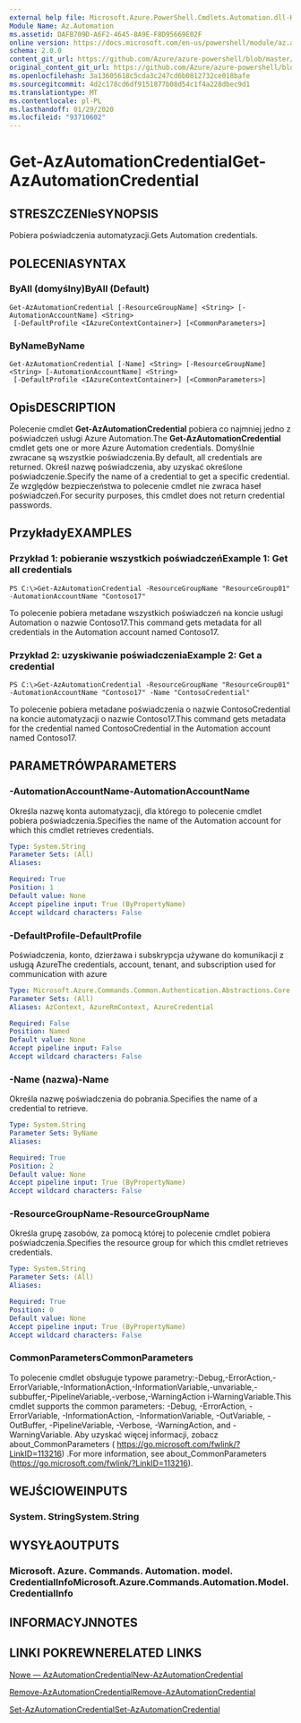 ```yaml
---
external help file: Microsoft.Azure.PowerShell.Cmdlets.Automation.dll-Help.xml
Module Name: Az.Automation
ms.assetid: DAFB709D-A6F2-4645-8A9E-F8D95669E02F
online version: https://docs.microsoft.com/en-us/powershell/module/az.automation/get-azautomationcredential
schema: 2.0.0
content_git_url: https://github.com/Azure/azure-powershell/blob/master/src/Automation/Automation/help/Get-AzAutomationCredential.md
original_content_git_url: https://github.com/Azure/azure-powershell/blob/master/src/Automation/Automation/help/Get-AzAutomationCredential.md
ms.openlocfilehash: 3a13605618c5cda3c247cd6b0812732ce018bafe
ms.sourcegitcommit: 4d2c178cd6df9151877b08d54c1f4a228dbec9d1
ms.translationtype: MT
ms.contentlocale: pl-PL
ms.lasthandoff: 01/29/2020
ms.locfileid: "93710602"
---
```

# <span data-ttu-id="e64f3-101">Get-AzAutomationCredential</span><span class="sxs-lookup"><span data-stu-id="e64f3-101">Get-AzAutomationCredential</span></span>

## <span data-ttu-id="e64f3-102">STRESZCZENIe</span><span class="sxs-lookup"><span data-stu-id="e64f3-102">SYNOPSIS</span></span>
<span data-ttu-id="e64f3-103">Pobiera poświadczenia automatyzacji.</span><span class="sxs-lookup"><span data-stu-id="e64f3-103">Gets Automation credentials.</span></span>

## <span data-ttu-id="e64f3-104">POLECENIA</span><span class="sxs-lookup"><span data-stu-id="e64f3-104">SYNTAX</span></span>

### <span data-ttu-id="e64f3-105">ByAll (domyślny)</span><span class="sxs-lookup"><span data-stu-id="e64f3-105">ByAll (Default)</span></span>
```
Get-AzAutomationCredential [-ResourceGroupName] <String> [-AutomationAccountName] <String>
 [-DefaultProfile <IAzureContextContainer>] [<CommonParameters>]
```

### <span data-ttu-id="e64f3-106">ByName</span><span class="sxs-lookup"><span data-stu-id="e64f3-106">ByName</span></span>
```
Get-AzAutomationCredential [-Name] <String> [-ResourceGroupName] <String> [-AutomationAccountName] <String>
 [-DefaultProfile <IAzureContextContainer>] [<CommonParameters>]
```

## <span data-ttu-id="e64f3-107">Opis</span><span class="sxs-lookup"><span data-stu-id="e64f3-107">DESCRIPTION</span></span>
<span data-ttu-id="e64f3-108">Polecenie cmdlet **Get-AzAutomationCredential** pobiera co najmniej jedno z poświadczeń usługi Azure Automation.</span><span class="sxs-lookup"><span data-stu-id="e64f3-108">The **Get-AzAutomationCredential** cmdlet gets one or more Azure Automation credentials.</span></span>
<span data-ttu-id="e64f3-109">Domyślnie zwracane są wszystkie poświadczenia.</span><span class="sxs-lookup"><span data-stu-id="e64f3-109">By default, all credentials are returned.</span></span>
<span data-ttu-id="e64f3-110">Określ nazwę poświadczenia, aby uzyskać określone poświadczenie.</span><span class="sxs-lookup"><span data-stu-id="e64f3-110">Specify the name of a credential to get a specific credential.</span></span>
<span data-ttu-id="e64f3-111">Ze względów bezpieczeństwa to polecenie cmdlet nie zwraca haseł poświadczeń.</span><span class="sxs-lookup"><span data-stu-id="e64f3-111">For security purposes, this cmdlet does not return credential passwords.</span></span>

## <span data-ttu-id="e64f3-112">Przykłady</span><span class="sxs-lookup"><span data-stu-id="e64f3-112">EXAMPLES</span></span>

### <span data-ttu-id="e64f3-113">Przykład 1: pobieranie wszystkich poświadczeń</span><span class="sxs-lookup"><span data-stu-id="e64f3-113">Example 1: Get all credentials</span></span>
```
PS C:\>Get-AzAutomationCredential -ResourceGroupName "ResourceGroup01" -AutomationAccountName "Contoso17"
```

<span data-ttu-id="e64f3-114">To polecenie pobiera metadane wszystkich poświadczeń na koncie usługi Automation o nazwie Contoso17.</span><span class="sxs-lookup"><span data-stu-id="e64f3-114">This command gets metadata for all credentials in the Automation account named Contoso17.</span></span>

### <span data-ttu-id="e64f3-115">Przykład 2: uzyskiwanie poświadczenia</span><span class="sxs-lookup"><span data-stu-id="e64f3-115">Example 2: Get a credential</span></span>
```
PS C:\>Get-AzAutomationCredential -ResourceGroupName "ResourceGroup01" -AutomationAccountName "Contoso17" -Name "ContosoCredential"
```

<span data-ttu-id="e64f3-116">To polecenie pobiera metadane poświadczenia o nazwie ContosoCredential na koncie automatyzacji o nazwie Contoso17.</span><span class="sxs-lookup"><span data-stu-id="e64f3-116">This command gets metadata for the credential named ContosoCredential in the Automation account named Contoso17.</span></span>

## <span data-ttu-id="e64f3-117">PARAMETRÓW</span><span class="sxs-lookup"><span data-stu-id="e64f3-117">PARAMETERS</span></span>

### <span data-ttu-id="e64f3-118">-AutomationAccountName</span><span class="sxs-lookup"><span data-stu-id="e64f3-118">-AutomationAccountName</span></span>
<span data-ttu-id="e64f3-119">Określa nazwę konta automatyzacji, dla którego to polecenie cmdlet pobiera poświadczenia.</span><span class="sxs-lookup"><span data-stu-id="e64f3-119">Specifies the name of the Automation account for which this cmdlet retrieves credentials.</span></span>

```yaml
Type: System.String
Parameter Sets: (All)
Aliases:

Required: True
Position: 1
Default value: None
Accept pipeline input: True (ByPropertyName)
Accept wildcard characters: False
```

### <span data-ttu-id="e64f3-120">-DefaultProfile</span><span class="sxs-lookup"><span data-stu-id="e64f3-120">-DefaultProfile</span></span>
<span data-ttu-id="e64f3-121">Poświadczenia, konto, dzierżawa i subskrypcja używane do komunikacji z usługą Azure</span><span class="sxs-lookup"><span data-stu-id="e64f3-121">The credentials, account, tenant, and subscription used for communication with azure</span></span>

```yaml
Type: Microsoft.Azure.Commands.Common.Authentication.Abstractions.Core.IAzureContextContainer
Parameter Sets: (All)
Aliases: AzContext, AzureRmContext, AzureCredential

Required: False
Position: Named
Default value: None
Accept pipeline input: False
Accept wildcard characters: False
```

### <span data-ttu-id="e64f3-122">-Name (nazwa)</span><span class="sxs-lookup"><span data-stu-id="e64f3-122">-Name</span></span>
<span data-ttu-id="e64f3-123">Określa nazwę poświadczenia do pobrania.</span><span class="sxs-lookup"><span data-stu-id="e64f3-123">Specifies the name of a credential to retrieve.</span></span>

```yaml
Type: System.String
Parameter Sets: ByName
Aliases:

Required: True
Position: 2
Default value: None
Accept pipeline input: True (ByPropertyName)
Accept wildcard characters: False
```

### <span data-ttu-id="e64f3-124">-ResourceGroupName</span><span class="sxs-lookup"><span data-stu-id="e64f3-124">-ResourceGroupName</span></span>
<span data-ttu-id="e64f3-125">Określa grupę zasobów, za pomocą której to polecenie cmdlet pobiera poświadczenia.</span><span class="sxs-lookup"><span data-stu-id="e64f3-125">Specifies the resource group for which this cmdlet retrieves credentials.</span></span>

```yaml
Type: System.String
Parameter Sets: (All)
Aliases:

Required: True
Position: 0
Default value: None
Accept pipeline input: True (ByPropertyName)
Accept wildcard characters: False
```

### <span data-ttu-id="e64f3-126">CommonParameters</span><span class="sxs-lookup"><span data-stu-id="e64f3-126">CommonParameters</span></span>
<span data-ttu-id="e64f3-127">To polecenie cmdlet obsługuje typowe parametry:-Debug,-ErrorAction,-ErrorVariable,-InformationAction,-InformationVariable,-unvariable,-subbuffer,-PipelineVariable,-verbose,-WarningAction i-WarningVariable.</span><span class="sxs-lookup"><span data-stu-id="e64f3-127">This cmdlet supports the common parameters: -Debug, -ErrorAction, -ErrorVariable, -InformationAction, -InformationVariable, -OutVariable, -OutBuffer, -PipelineVariable, -Verbose, -WarningAction, and -WarningVariable.</span></span> <span data-ttu-id="e64f3-128">Aby uzyskać więcej informacji, zobacz about_CommonParameters ( https://go.microsoft.com/fwlink/?LinkID=113216) .</span><span class="sxs-lookup"><span data-stu-id="e64f3-128">For more information, see about_CommonParameters (https://go.microsoft.com/fwlink/?LinkID=113216).</span></span>

## <span data-ttu-id="e64f3-129">WEJŚCIOWE</span><span class="sxs-lookup"><span data-stu-id="e64f3-129">INPUTS</span></span>

### <span data-ttu-id="e64f3-130">System. String</span><span class="sxs-lookup"><span data-stu-id="e64f3-130">System.String</span></span>

## <span data-ttu-id="e64f3-131">WYSYŁA</span><span class="sxs-lookup"><span data-stu-id="e64f3-131">OUTPUTS</span></span>

### <span data-ttu-id="e64f3-132">Microsoft. Azure. Commands. Automation. model. CredentialInfo</span><span class="sxs-lookup"><span data-stu-id="e64f3-132">Microsoft.Azure.Commands.Automation.Model.CredentialInfo</span></span>

## <span data-ttu-id="e64f3-133">INFORMACYJN</span><span class="sxs-lookup"><span data-stu-id="e64f3-133">NOTES</span></span>

## <span data-ttu-id="e64f3-134">LINKI POKREWNE</span><span class="sxs-lookup"><span data-stu-id="e64f3-134">RELATED LINKS</span></span>

[<span data-ttu-id="e64f3-135">Nowe — AzAutomationCredential</span><span class="sxs-lookup"><span data-stu-id="e64f3-135">New-AzAutomationCredential</span></span>](./New-AzAutomationCredential.md)

[<span data-ttu-id="e64f3-136">Remove-AzAutomationCredential</span><span class="sxs-lookup"><span data-stu-id="e64f3-136">Remove-AzAutomationCredential</span></span>](./Remove-AzAutomationCredential.md)

[<span data-ttu-id="e64f3-137">Set-AzAutomationCredential</span><span class="sxs-lookup"><span data-stu-id="e64f3-137">Set-AzAutomationCredential</span></span>](./Set-AzAutomationCredential.md)


